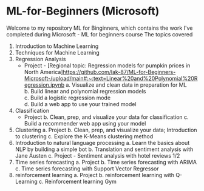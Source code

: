 # ML-for-Beginners (Microsoft)
Welcome to my repository ML for Binginners, which contains the work I've completed during Microsoft - ML for beginners course
The topics covered 
1.	Introduction to Machine Learning
2.	Techniques for Machine Learning
3.	Regression Analysis  
    * Project - [Regional topic: Regression models for pumpkin prices in North America]https://github.com/lak-87/ML-for-Beginners-Microsoft-/upload/main#:~:text=Linear%20and%20Polynomial%20Regression.ipynb 
      a. Visualize and clean data in preparation for ML</br>
      b. Build linear and polynomial regression models</br>
      c. Build a logistic regression mode</br>
      d. Build a web app to use your trained model
4.	Classification
     * Project 
b.	Clean, prep, and visualize your data for classification
c.	Build a recommender web app using your model
5.	Clustering
a.	Project 
b.	Clean, prep, and visualize your data; Introduction to clustering
c.	Explore the K-Means clustering method
6.	Introduction to natural language processing
a.	Learn the basics about NLP by building a simple bot
b.	Translation and sentiment analysis with Jane Austen
c.	Project - Sentiment analysis with hotel reviews 1/2
7.	Time series forecasting
a.	Project
b.	Time series forecasting with ARIMA
c.	Time series forecasting with Support Vector Regressor
8.	reinforcement learning
a.	Project
b.	reinforcement learning with Q-Learning
c.	Reinforcement learning Gym
